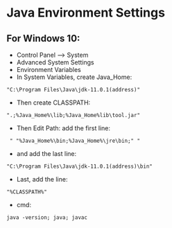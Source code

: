 # Java Environment Settings

## For Windows 10:

*  Control Panel --&gt; System
*  Advanced System Settings
*  Environment Variables
*  In System Variables, create Java\_Home:

```text
"C:\Program Files\Java\jdk-11.0.1(address)"
```

*  Then create CLASSPATH:

```text
".;%Java_Home%\lib;%Java_Home%lib\tool.jar"
```

*  Then Edit Path: add the first line:

```text
 " "%Java_Home%\bin;%Java_Home%\jre\bin;" "
```

*  and add the last line:

```text
"C:\Program Files\Java\jdk-11.0.1(address)\bin"
```

*  Last, add the line:

```text
"%CLASSPATH%"
```

*  cmd:

```text
java -version; java; javac
```

